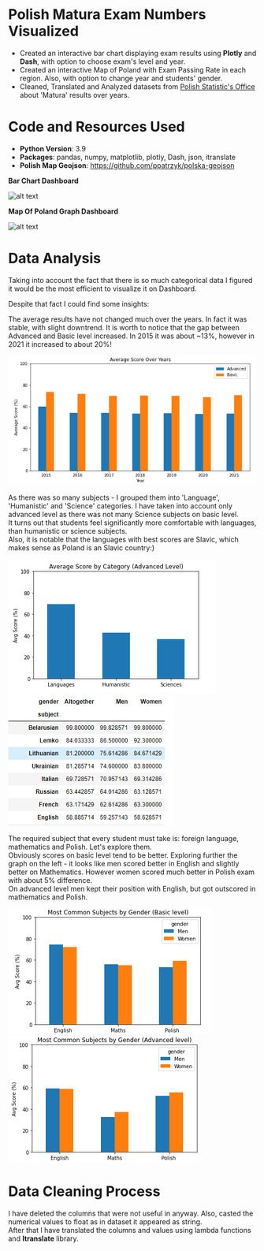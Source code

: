 # Polish Matura Exam Numbers Visualized
* Created an interactive bar chart displaying exam results using **Plotly** and **Dash**, with option to choose exam's level and year.
* Created an interactive Map of Poland with Exam Passing Rate in each region. Also, with option to change year and students' gender.
* Cleaned, Translated and Analyzed datasets from [Polish Statistic's Office](https://stat.gov.pl/obszary-tematyczne/edukacja/) about 'Matura' results over years.


# Code and Resources Used
* **Python Version**: 3.9
* **Packages**: pandas, numpy, matplotlib, plotly, Dash, json, itranslate
* **Polish Map Geojson**: https://github.com/ppatrzyk/polska-geojson

**Bar Chart Dashboard**

![alt text](Visualizations/BarDash.gif)

**Map Of Poland Graph Dashboard**

![alt text](Visualizations/MapDash.gif)

# Data Analysis

Taking into account the fact that there is so much categorical data I figured it would be the most efficient to visualize it on Dashboard.

Despite that fact I could find some insights:

The average results have not changed much over the years. In fact it was stable, with slight downtrend.
It is worth to notice that the gap between Advanced and Basic level increased. In 2015 it was about ~13%, however in 2021 it increased to about 20%!

![alt text](Visualizations/Scores_over_years_updated.PNG)

As there was so many subjects - I grouped them into 'Language', 'Humanistic' and 'Science' categories. I have taken into account only advanced level as there was not many Science subjects on basic level.\
It turns out that students feel significantly more comfortable with languages, than humanistic or science subjects.\
Also, it is notable that the languages with best scores are Slavic, which makes sense as Poland is an Slavic country:)

![alt text](Visualizations/Score_Category_Advanced.PNG)
![alt text](Visualizations/languages.PNG)

The required subject that every student must take is: foreign language, mathematics and Polish. Let's explore them.\
Obviously scores on basic level tend to be better. Exploring further the graph on the left - it looks like men scored better in English and slightly better on Mathematics. However women scored much better in Polish exam with about 5% difference.\
On advanced level men kept their position with English, but got outscored in mathematics and Polish.

![alt text](Visualizations/common_by_gender.PNG)
![alt text](Visualizations/common_by_gender2.PNG)


# Data Cleaning Process
I have deleted the columns that were not useful in anyway. Also, casted the numerical values to float as in dataset it appeared as string.\
After that I have translated the columns and values using lambda functions and **Itranslate** library.

